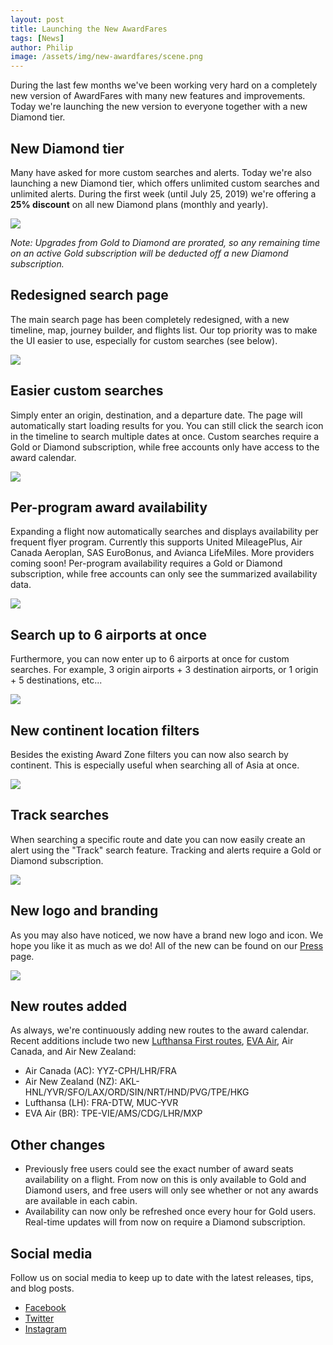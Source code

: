 ```yaml
---
layout: post
title: Launching the New AwardFares
tags: [News]
author: Philip
image: /assets/img/new-awardfares/scene.png
---
```


During the last few months we've been working very hard on a completely new version of AwardFares with many new features and improvements. Today we're launching the new version to everyone together with a new Diamond tier.

## New Diamond tier
Many have asked for more custom searches and alerts. Today we're also launching a new Diamond tier, which offers unlimited custom searches and unlimited alerts. During the first week (until July 25, 2019) we're offering a **25% discount** on all new Diamond plans (monthly and yearly).

<img src="/assets/img/new-awardfares/diamond.png" class="" />

*Note: Upgrades from Gold to Diamond are prorated, so any remaining time on an active Gold subscription will be deducted off a new Diamond subscription.*

## Redesigned search page
The main search page has been completely redesigned, with a new timeline, map, journey builder, and flights list. Our top priority was to make the UI easier to use, especially for custom searches (see below).

<img src="/assets/img/new-awardfares/calendar.png" class="noborder" />

## Easier custom searches
Simply enter an origin, destination, and a departure date. The page will automatically start loading results for you. You can still click the search icon in the timeline to search multiple dates at once. Custom searches require a Gold or Diamond subscription, while free accounts only have access to the award calendar.

<img src="/assets/img/new-awardfares/search.png" class="noborder" />

## Per-program award availability
Expanding a flight now automatically searches and displays availability per frequent flyer program. Currently this supports United MileagePlus, Air Canada Aeroplan, SAS EuroBonus, and Avianca LifeMiles. More providers coming soon! Per-program availability requires a Gold or Diamond subscription, while free accounts can only see the summarized availability data.

<img src="/assets/img/new-awardfares/search-providers.png" class="" />

## Search up to 6 airports at once
Furthermore, you can now enter up to 6 airports at once for custom searches. For example, 3 origin airports + 3 destination airports, or 1 origin + 5 destinations, etc...

<img src="/assets/img/new-awardfares/search-multiple-airports.png" class="" />

## New continent location filters
Besides the existing Award Zone filters you can now also search by continent. This is especially useful when searching all of Asia at once.

<img src="/assets/img/new-awardfares/search-continents.png" class="" />

## Track searches
When searching a specific route and date you can now easily create an alert using the "Track" search feature. Tracking and alerts require a Gold or Diamond subscription.

<img src="/assets/img/new-awardfares/track.png" class="" />

## New logo and branding
As you may also have noticed, we now have a brand new logo and icon. We hope you like it as much as we do! All of the new can be found on our [Press](https://awardfares.com/press) page.

<img src="/assets/img/new-awardfares/new-brand.png" />

## New routes added
As always, we're continuously adding new routes to the award calendar. Recent additions include two new [Lufthansa First routes](https://blog.awardfares.com/lufthansa-first-routes-july-2019/), [EVA Air](https://blog.awardfares.com/eva-mxp-award-availability/), Air Canada, and Air New Zealand:
- Air Canada (AC): YYZ-CPH/LHR/FRA
- Air New Zealand (NZ): AKL-HNL/YVR/SFO/LAX/ORD/SIN/NRT/HND/PVG/TPE/HKG
- Lufthansa (LH): FRA-DTW, MUC-YVR
- EVA Air (BR): TPE-VIE/AMS/CDG/LHR/MXP

## Other changes
- Previously free users could see the exact number of award seats availability on a flight. From now on this is only available to Gold and Diamond users, and free users will only see whether or not any awards are available in each cabin.
- Availability can now only be refreshed once every hour for Gold users. Real-time updates will from now on require a Diamond subscription.

## Social media
Follow us on social media to keep up to date with the latest releases, tips, and blog posts.

- [Facebook](https://www.facebook.com/AwardFares)
- [Twitter](https://twitter.com/AwardFares)
- [Instagram](https://www.instagram.com/AwardFares)
